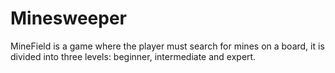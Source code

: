 # Minesweeper
MineField is a game where the player must search for mines on a board, it is divided into three levels: beginner, intermediate and expert.
